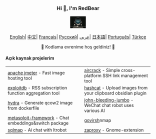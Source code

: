 <div align="center" style="background-size: cover; background-position: center; padding: 20px;">
    <h3>Hi 👋, I'm RedBear</h3>
    <p align="center">
        <img src="hacking.gif" width="50"/>
    </p>
    <p align="center">
        <a href="https://github.com/RedBear-dos/RedBear-dos/blob/main/README.md"><span>English</span></a>|
        <a href="https://github.com/RedBear-dos/RedBear-dos/blob/main/README_CN.md"><span>中文</span></a>|
        <a href="https://github.com/RedBear-dos/RedBear-dos/blob/main/README_FR.md"><span>Français</span></a>|
        <a href="https://github.com/RedBear-dos/RedBear-dos/blob/main/README_RU.md"><span>Русский</span></a>|
        <a href="https://github.com/RedBear-dos/RedBear-dos/blob/main/README_AR.md"><span>عربي</span></a>|
        <a href="https://github.com/RedBear-dos/RedBear-dos/blob/main/README_JP.md"><span>日本語</span></a>|
        <a href="https://github.com/RedBear-dos/RedBear-dos/blob/main/README_PTBR.md"><span>Português</span></a>|
        <a href="https://github.com/RedBear-dos/RedBear-dos/blob/main/READNE_TR.md"><span>Türkçe</span></a>
    </p>
    <p>🌟 Kodlama evrenime hoş geldiniz! 🌟</p>
    <h4 align="left">Açık kaynak projelerim</h4>
    <table align="center">
        <tr>
            <td><a href="https://github.com/RedBear-dos/apache-jmeter-5">apache jmeter</a> - Fast image hosting tool</td>
            <td><a href="https://github.com/RedBear-dos/aircrack-">aircrack</a> - Simple cross-platform SSH link management tool</td>
        </tr>
        <tr>
            <td><a href="https://github.com/RedBear-dos/exploitdb-">exploitdb</a> - RSS subscription function aggregation tool</td>
            <td><a href="https://github.com/RedBear-dos/hashcat">hashcat</a> - Upload images from your clipboard obsidian plugin</td>
        </tr>
        <tr>
            <td><a href="https://github.com/RedBear-dos/hydra">hydra</a> - Generate qcow2 image from dockerfile</td>
            <td><a href="https://github.com/RedBear-dos/john-bleeding-jumbo">john-bleeding-jumbo</a> - WeChat chat robot uses various AI</td>
        </tr>
        <tr>
            <td><a href="https://github.com/RedBear-dos/metasploit-framework">metasploit-framework</a> - Chat embeddings&switch package</td>
            <td><a href="https://github.com/RedBear-dos/nmap">govirsh</a>nmap</td>
        </tr>
        <tr>
            <td><a href="https://github.com/RedBear-dos/sqlmap">sqlmap</a> - Ai chat with ltrobot</td>
            <td><a href="https://github.com/RedBear-dos/zaproxy-">zaproxy</a> - Gnome-extension</td>
        </tr>
    </table>
</div>

